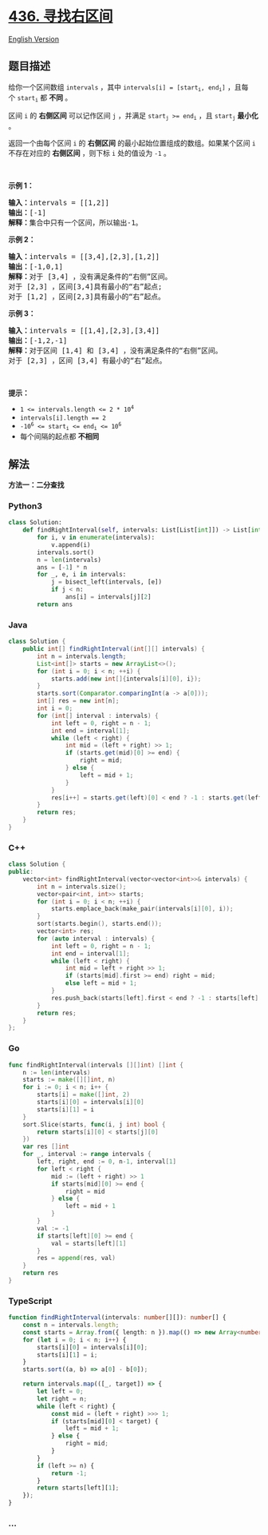 # [436. 寻找右区间](https://leetcode.cn/problems/find-right-interval)

[English Version](/solution/0400-0499/0436.Find%20Right%20Interval/README_EN.md)

## 题目描述

<!-- 这里写题目描述 -->

<p>给你一个区间数组 <code>intervals</code> ，其中&nbsp;<code>intervals[i] = [start<sub>i</sub>, end<sub>i</sub>]</code> ，且每个&nbsp;<code>start<sub>i</sub></code> 都 <strong>不同</strong> 。</p>

<p>区间 <code>i</code> 的 <strong>右侧区间</strong> 可以记作区间 <code>j</code> ，并满足 <code>start<sub>j</sub></code><code>&nbsp;&gt;= end<sub>i</sub></code> ，且 <code>start<sub>j</sub></code> <strong>最小化 </strong>。</p>

<p>返回一个由每个区间 <code>i</code> 的 <strong>右侧区间</strong> 的最小起始位置组成的数组。如果某个区间 <code>i</code> 不存在对应的 <strong>右侧区间</strong> ，则下标 <code>i</code> 处的值设为 <code>-1</code> 。</p>
&nbsp;

<p><strong>示例 1：</strong></p>

<pre>
<strong>输入：</strong>intervals = [[1,2]]
<strong>输出：</strong>[-1]
<strong>解释：</strong>集合中只有一个区间，所以输出-1。
</pre>

<p><strong>示例 2：</strong></p>

<pre>
<strong>输入：</strong>intervals = [[3,4],[2,3],[1,2]]
<strong>输出：</strong>[-1,0,1]
<strong>解释：</strong>对于 [3,4] ，没有满足条件的“右侧”区间。
对于 [2,3] ，区间[3,4]具有最小的“右”起点;
对于 [1,2] ，区间[2,3]具有最小的“右”起点。
</pre>

<p><strong>示例 3：</strong></p>

<pre>
<strong>输入：</strong>intervals = [[1,4],[2,3],[3,4]]
<strong>输出：</strong>[-1,2,-1]
<strong>解释：</strong>对于区间 [1,4] 和 [3,4] ，没有满足条件的“右侧”区间。
对于 [2,3] ，区间 [3,4] 有最小的“右”起点。
</pre>

<p>&nbsp;</p>

<p><strong>提示：</strong></p>

<ul>
	<li><code>1 &lt;=&nbsp;intervals.length &lt;= 2 * 10<sup>4</sup></code></li>
	<li><code>intervals[i].length == 2</code></li>
	<li><code>-10<sup>6</sup> &lt;= start<sub>i</sub> &lt;= end<sub>i</sub> &lt;= 10<sup>6</sup></code></li>
	<li>每个间隔的起点都 <strong>不相同</strong></li>
</ul>

## 解法

<!-- 这里可写通用的实现逻辑 -->

**方法一：二分查找**

<!-- tabs:start -->

### **Python3**

<!-- 这里可写当前语言的特殊实现逻辑 -->

```python
class Solution:
    def findRightInterval(self, intervals: List[List[int]]) -> List[int]:
        for i, v in enumerate(intervals):
            v.append(i)
        intervals.sort()
        n = len(intervals)
        ans = [-1] * n
        for _, e, i in intervals:
            j = bisect_left(intervals, [e])
            if j < n:
                ans[i] = intervals[j][2]
        return ans
```

### **Java**

<!-- 这里可写当前语言的特殊实现逻辑 -->

```java
class Solution {
    public int[] findRightInterval(int[][] intervals) {
        int n = intervals.length;
        List<int[]> starts = new ArrayList<>();
        for (int i = 0; i < n; ++i) {
            starts.add(new int[]{intervals[i][0], i});
        }
        starts.sort(Comparator.comparingInt(a -> a[0]));
        int[] res = new int[n];
        int i = 0;
        for (int[] interval : intervals) {
            int left = 0, right = n - 1;
            int end = interval[1];
            while (left < right) {
                int mid = (left + right) >> 1;
                if (starts.get(mid)[0] >= end) {
                    right = mid;
                } else {
                    left = mid + 1;
                }
            }
            res[i++] = starts.get(left)[0] < end ? -1 : starts.get(left)[1];
        }
        return res;
    }
}
```

### **C++**

```cpp
class Solution {
public:
    vector<int> findRightInterval(vector<vector<int>>& intervals) {
        int n = intervals.size();
        vector<pair<int, int>> starts;
        for (int i = 0; i < n; ++i) {
            starts.emplace_back(make_pair(intervals[i][0], i));
        }
        sort(starts.begin(), starts.end());
        vector<int> res;
        for (auto interval : intervals) {
            int left = 0, right = n - 1;
            int end = interval[1];
            while (left < right) {
                int mid = left + right >> 1;
                if (starts[mid].first >= end) right = mid;
                else left = mid + 1;
            }
            res.push_back(starts[left].first < end ? -1 : starts[left].second);
        }
        return res;
    }
};
```

### **Go**

```go
func findRightInterval(intervals [][]int) []int {
	n := len(intervals)
	starts := make([][]int, n)
	for i := 0; i < n; i++ {
		starts[i] = make([]int, 2)
		starts[i][0] = intervals[i][0]
		starts[i][1] = i
	}
	sort.Slice(starts, func(i, j int) bool {
		return starts[i][0] < starts[j][0]
	})
	var res []int
	for _, interval := range intervals {
		left, right, end := 0, n-1, interval[1]
		for left < right {
			mid := (left + right) >> 1
			if starts[mid][0] >= end {
				right = mid
			} else {
				left = mid + 1
			}
		}
		val := -1
		if starts[left][0] >= end {
			val = starts[left][1]
		}
		res = append(res, val)
	}
	return res
}
```

### **TypeScript**

```ts
function findRightInterval(intervals: number[][]): number[] {
    const n = intervals.length;
    const starts = Array.from({ length: n }).map(() => new Array<number>(2));
    for (let i = 0; i < n; i++) {
        starts[i][0] = intervals[i][0];
        starts[i][1] = i;
    }
    starts.sort((a, b) => a[0] - b[0]);

    return intervals.map(([_, target]) => {
        let left = 0;
        let right = n;
        while (left < right) {
            const mid = (left + right) >>> 1;
            if (starts[mid][0] < target) {
                left = mid + 1;
            } else {
                right = mid;
            }
        }
        if (left >= n) {
            return -1;
        }
        return starts[left][1];
    });
}
```

### **...**

```

```

<!-- tabs:end -->

